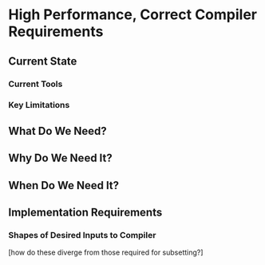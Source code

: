 # High Performance, Correct Compiler Requirements

## Current State

### Current Tools

### Key Limitations

## What Do We Need?

## Why Do We Need It?

## When Do We Need It?

## Implementation Requirements

### Shapes of Desired Inputs to Compiler

[how do these diverge from those required for subsetting?]
